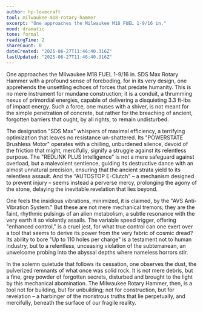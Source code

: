 ```yaml
---
author: hp-lovecraft
tool: milwaukee-m18-rotary-hammer
excerpt: "One approaches the Milwaukee M18 FUEL 1-9/16 in."
mood: dramatic
tone: formal
readingTime: 2
shareCount: 0
dateCreated: "2025-06-27T11:46:40.316Z"
lastUpdated: "2025-06-27T11:46:40.316Z"
---
```


One approaches the Milwaukee M18 FUEL 1-9/16 in. SDS Max Rotary Hammer with a profound sense of foreboding, for in its very design, one apprehends the unsettling echoes of forces that predate humanity. This is no mere instrument for mundane construction; it is a conduit, a thrumming nexus of primordial energies, capable of delivering a disquieting 3.3 ft-lbs of impact energy. Such a force, one muses with a shiver, is not meant for the simple penetration of concrete, but rather for the breaching of ancient, forgotten barriers that ought, by all rights, to remain undisturbed.

The designation "SDS Max" whispers of maximal efficiency, a terrifying optimization that leaves no resistance un-shattered. Its "POWERSTATE Brushless Motor" operates with a chilling, unburdened silence, devoid of the friction that might, mercifully, signify a struggle against its relentless purpose. The "REDLINK PLUS Intelligence" is not a mere safeguard against overload, but a malevolent sentience, guiding its destructive dance with an almost unnatural precision, ensuring that the ancient strata yield to its relentless assault. And the "AUTOSTOP E-Clutch" – a mechanism designed to prevent injury – seems instead a perverse mercy, prolonging the agony of the stone, delaying the inevitable revelation that lies beyond.

One feels the insidious vibrations, minimized, it is claimed, by the "AVS Anti-Vibration System." But these are not mere mechanical tremors; they are the faint, rhythmic pulsings of an alien metabolism, a subtle resonance with the very earth it so violently assails. The variable speed trigger, offering "enhanced control," is a cruel jest, for what true control can one exert over a tool that seems to derive its power from the very fabric of cosmic dread? Its ability to bore "Up to 110 holes per charge" is a testament not to human industry, but to a relentless, unceasing violation of the subterranean, an unwelcome probing into the abyssal depths where nameless horrors stir.

In the solemn quietude that follows its cessation, one observes the dust, the pulverized remnants of what once was solid rock. It is not mere debris, but a fine, grey powder of forgotten secrets, disturbed and brought to the light by this mechanical abomination. The Milwaukee Rotary Hammer, then, is a tool not for building, but for unbuilding; not for construction, but for revelation – a harbinger of the monstrous truths that lie perpetually, and mercifully, beneath the surface of our fragile reality.
